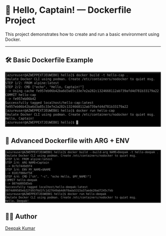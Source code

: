 # 🐳 Hello, Captain! — Dockerfile Project

This project demonstrates how to create and run a basic environment using Docker.

---


## 🛠️ Basic Dockerfile Example

![https://www.linkedin.com/in/deepakkumar2o/)](https://github.com/dth99/mini-devops-projects/blob/main/Basic%20Dockerfile/image%20(1).png)


## 🧠 Advanced Dockerfile with ARG + ENV
![https://www.linkedin.com/in/deepakkumar2o/)](https://github.com/dth99/mini-devops-projects/blob/main/Basic%20Dockerfile/image%20(2).png)



## 👨‍💻 Author

[Deepak Kumar](https://www.linkedin.com/in/deepakkumar2o/)
